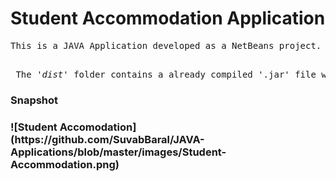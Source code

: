 # Student Accommodation Application
  <pre>This is a JAVA Application developed as a NetBeans project. If you want to use and make changes to this project , please install NetBeans and upload this whole package as a project.
  </pre>
  
  <pre> The <i>'dist'</i> folder contains a already compiled '.jar' file which is a ready to run executable file of the application </pre>
  
  <h3>Snapshot<h3>
  ![Student Accomodation](https://github.com/SuvabBaral/JAVA-Applications/blob/master/images/Student-Accommodation.png)
